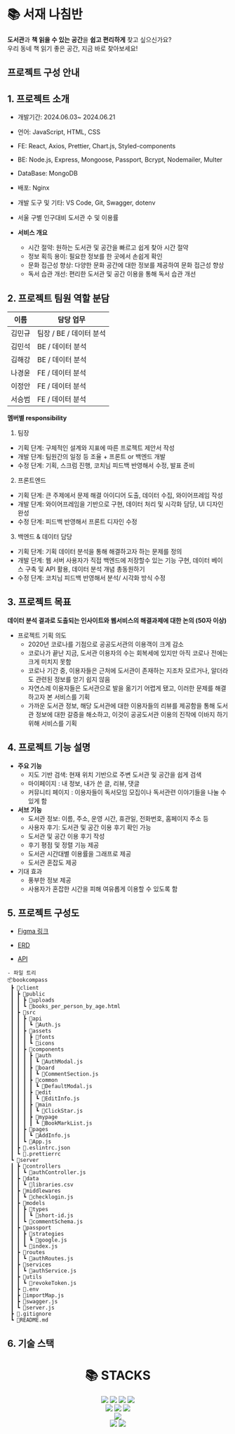 # :books: 서재 나침반

**도서관**과 **책 읽을 수 있는 공간**을 **쉽고 편리하게** 찾고 싶으신가요?
<br/>
우리 동네 책 읽기 좋은 공간, 지금 바로 찾아보세요!

## 프로젝트 구성 안내

## 1. 프로젝트 소개

- 개발기간: 2024.06.03~ 2024.06.21
- 언어: JavaScript, HTML, CSS
- FE: React, Axios, Prettier, Chart.js, Styled-components
- BE: Node.js, Express, Mongoose, Passport, Bcrypt, Nodemailer, Multer
- DataBase: MongoDB
- 배포: Nginx
- 개발 도구 및 기타: VS Code, Git, Swagger, dotenv

- 서울 구별 인구대비 도서관 수 및 이용률
- **서비스 개요**
  - 시간 절약: 원하는 도서관 및 공간을 빠르고 쉽게 찾아 시간 절약
  - 정보 획득 용이: 필요한 정보를 한 곳에서 손쉽게 확인
  - 문화 접근성 향상: 다양한 문화 공간에 대한 정보를 제공하여 문화 접근성 향상
  - 독서 습관 개선: 편리한 도서관 및 공간 이용을 통해 독서 습관 개선

## 2. 프로젝트 팀원 역할 분담

| 이름   | 담당 업무               |
| ------ | ----------------------- |
| 김민규 | 팀장 / BE / 데이터 분석 |
| 김민석 | BE / 데이터 분석        |
| 김해강 | BE / 데이터 분석        |
| 나경윤 | FE / 데이터 분석        |
| 이정안 | FE / 데이터 분석        |
| 서승범 | FE / 데이터 분석        |

**멤버별 responsibility**

1. 팀장

- 기획 단계: 구체적인 설계와 지표에 따른 프로젝트 제안서 작성
- 개발 단계: 팀원간의 일정 등 조율 + 프론트 or 백엔드 개발
- 수정 단계: 기획, 스크럼 진행, 코치님 피드백 반영해서 수정, 발표 준비

2. 프론트엔드

- 기획 단계: 큰 주제에서 문제 해결 아이디어 도출, 데이터 수집, 와이어프레임 작성
- 개발 단계: 와이어프레임을 기반으로 구현, 데이터 처리 및 시각화 담당, UI 디자인 완성
- 수정 단계: 피드백 반영해서 프론트 디자인 수정

3.  백엔드 & 데이터 담당

- 기획 단계: 기획 데이터 분석을 통해 해결하고자 하는 문제를 정의
- 개발 단계: 웹 서버 사용자가 직접 백엔드에 저장할수 있는 기능 구현, 데이터 베이스 구축 및 API 활용, 데이터 분석 개념 총동원하기
- 수정 단계: 코치님 피드백 반영해서 분석/ 시각화 방식 수정

## 3. 프로젝트 목표

**데이터 분석 결과로 도출되는 인사이트와 웹서비스의 해결과제에 대한 논의 (50자 이상)**

- 프로젝트 기획 의도
  - 2020년 코로나를 기점으로 공공도서관의 이용객이 크게 감소
  - 코로나가 끝난 지금, 도서관 이용자의 수는 회복세에 있지만 아직 코로나 전에는 크게 미치지 못함
  - 코로나 기간 중, 이용자들은 근처에 도서관이 존재하는 지조차 모르거나, 알더라도 관련된 정보를 얻기 쉽지 않음
  - 자연스레 이용자들은 도서관으로 발을 옮기기 어렵게 됐고, 이러한 문제를 해결하고자 본 서비스를 기획
  - 가까운 도서관 정보, 해당 도서관에 대한 이용자들의 리뷰를 제공함을 통해 도서관 정보에 대한 갈증을 해소하고, 이것이 공공도서관 이용의 진작에 이바지 하기 위해 서비스를 기획

## 4. 프로젝트 기능 설명

- **주요 기능**
  - 지도 기반 검색: 현재 위치 기반으로 주변 도서관 및 공간을 쉽게 검색
  - 마이페이지 : 내 정보, 내가 쓴 글, 리뷰, 댓글
  - 커뮤니티 페이지 : 이용자들이 독서모임 모집이나 독서관련 이야기들을 나눌 수 있게 함
- **서브 기능**
  - 도서관 정보: 이름, 주소, 운영 시간, 휴관일, 전화번호, 홈페이지 주소 등
  - 사용자 후기: 도서관 및 공간 이용 후기 확인 가능
  - 도서관 및 공간 이용 후기 작성
  - 후기 평점 및 정렬 기능 제공
  - 도서관 시간대별 이용률을 그래프로 제공
  - 도서관 혼잡도 제공
- 기대 효과
  - 풍부한 정보 제공
  - 사용자가 혼잡한 시간을 피해 여유롭게 이용할 수 있도록 함

## 5. 프로젝트 구성도

- [Figma 링크](https://www.figma.com/design/TvYfVPgD88WEqyyeMtMC7B/%EC%84%9C%EC%9E%AC-%EB%82%98%EC%B9%A8%EB%B0%98?node-id=0-1&t=CBwbMY2H977cPQQ8-0)

- [ERD](https://dbdiagram.io/d/%EC%84%9C%EC%9E%AC-%EB%82%98%EC%B9%A8%EB%B0%98-6667d3616bc9d447b15b3c47)

- [API](http://kdt-ai-10-team04.elicecoding.com/api-docs)

```
- 파일 트리
📦bookcompass
 ┣ 📂client
 ┃ ┣ 📂public
 ┃ ┃ ┣ 📂uploads
 ┃ ┃ ┗ 📜books_per_person_by_age.html
 ┃ ┣ 📂src
 ┃ ┃ ┣ 📂api
 ┃ ┃ ┃ ┗ 📜Auth.js
 ┃ ┃ ┣ 📂assets
 ┃ ┃ ┃ ┣ 📂fonts
 ┃ ┃ ┃ ┗ 📂icons
 ┃ ┃ ┣ 📂components
 ┃ ┃ ┃ ┣ 📂auth
 ┃ ┃ ┃ ┃ ┗ 📜AuthModal.js
 ┃ ┃ ┃ ┣ 📂board
 ┃ ┃ ┃ ┃ ┗ 📜CommentSection.js
 ┃ ┃ ┃ ┣ 📂common
 ┃ ┃ ┃ ┃ ┗ 📜DefaultModal.js
 ┃ ┃ ┃ ┣ 📂edit
 ┃ ┃ ┃ ┃ ┗ 📜EditInfo.js
 ┃ ┃ ┃ ┣ 📂main
 ┃ ┃ ┃ ┃ ┗ 📜ClickStar.js
 ┃ ┃ ┃ ┣ 📂mypage
 ┃ ┃ ┃ ┃ ┗ 📜BookMarkList.js
 ┃ ┃ ┣ 📂pages
 ┃ ┃ ┃ ┗ 📜AddInfo.js
 ┃ ┃ ┗ 📜App.js
 ┃ ┣ 📜.eslintrc.json
 ┃ ┗ 📜.prettierrc
 ┗ 📂server
 ┃ ┣ 📂controllers
 ┃ ┃ ┗ 📜authController.js
 ┃ ┣ 📂data
 ┃ ┃ ┗ 📜libraries.csv
 ┃ ┣ 📂middlewares
 ┃ ┃ ┗ 📜checklogin.js
 ┃ ┣ 📂models
 ┃ ┃ ┣ 📂types
 ┃ ┃ ┃ ┗ 📜short-id.js
 ┃ ┃ ┗ 📜commentSchema.js
 ┃ ┣ 📂passport
 ┃ ┃ ┣ 📂strategies
 ┃ ┃ ┃ ┗ 📜google.js
 ┃ ┃ ┗ 📜index.js
 ┃ ┣ 📂routes
 ┃ ┃ ┗ 📜authRoutes.js
 ┃ ┣ 📂services
 ┃ ┃ ┗ 📜authService.js
 ┃ ┣ 📂utils
 ┃ ┃ ┗ 📜revokeToken.js
 ┃ ┣ 📜.env
 ┃ ┣ 📜importMap.js
 ┃ ┣ 📜swagger.js
 ┃ ┗ 📜server.js
 ┣ 📜.gitignore
 ┗ 📜README.md
```

## 6. 기술 스택

<div align=center><h1>📚 STACKS</h1></div>

<div align=center> 
    <img src="https://img.shields.io/badge/html5-E34F26?style=for-the-badge&logo=html5&logoColor=white"> 
    <img src="https://img.shields.io/badge/css-1572B6?style=for-the-badge&logo=css3&logoColor=white"> 
    <img src="https://img.shields.io/badge/react-61DAFB?style=for-the-badge&logo=react&logoColor=black"> 
    <img src="https://img.shields.io/badge/jquery-0769AD?style=for-the-badge&logo=jquery&logoColor=white">
  <br>
    <img src="https://img.shields.io/badge/node.js-339933?style=for-the-badge&logo=Node.js&logoColor=white">
    <img src="https://img.shields.io/badge/mongoDB-47A248?style=for-the-badge&logo=MongoDB&logoColor=white">
    <img src="https://img.shields.io/badge/express-000000?style=for-the-badge&logo=express&logoColor=white">
<br>
    <img src="https://img.shields.io/badge/python-3776AB?style=for-the-badge&logo=python&logoColor=white"> 
<br>   
    <img src="https://img.shields.io/badge/github-181717?style=for-the-badge&logo=github&logoColor=white">
    <img src="https://img.shields.io/badge/git-F05032?style=for-the-badge&logo=git&logoColor=white">
<br>
